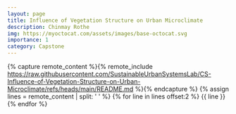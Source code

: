 ```yaml
---
layout: page
title: Influence of Vegetation Structure on Urban Microclimate
description: Chinmay Rothe
img: https://myoctocat.com/assets/images/base-octocat.svg
importance: 1
category: Capstone
---
```


{% capture remote_content %}{% remote_include https://raw.githubusercontent.com/SustainableUrbanSystemsLab/CS-Influence-of-Vegetation-Structure-on-Urban-Microclimate/refs/heads/main/README.md %}{% endcapture %}
{% assign lines = remote_content | split: '
' %}
{% for line in lines offset:2 %}
{{ line }}
{% endfor %}